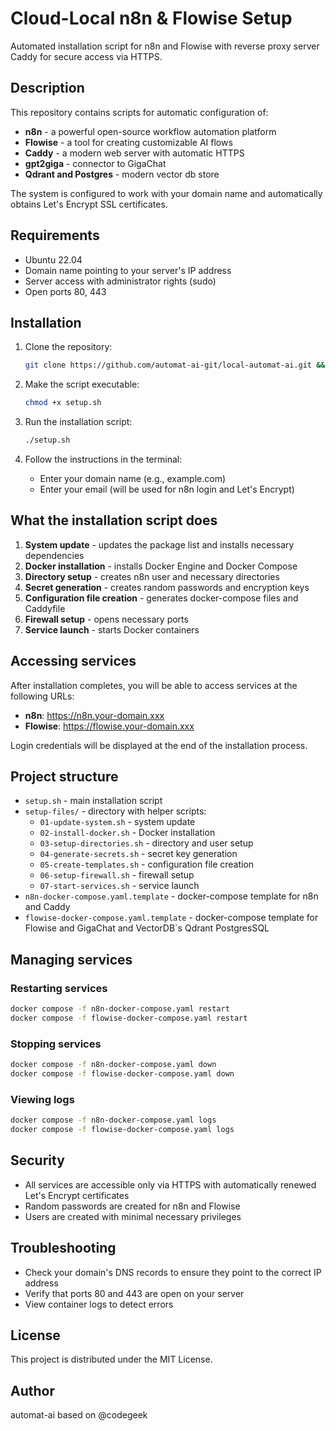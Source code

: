 # Cloud-Local n8n & Flowise Setup

Automated installation script for n8n and Flowise with reverse proxy server Caddy for secure access via HTTPS.

## Description

This repository contains scripts for automatic configuration of:

- **n8n** - a powerful open-source workflow automation platform
- **Flowise** - a tool for creating customizable AI flows
- **Caddy** - a modern web server with automatic HTTPS
- **gpt2giga** - connector to GigaChat
- **Qdrant and Postgres** - modern vector db store

The system is configured to work with your domain name and automatically obtains Let's Encrypt SSL certificates.

## Requirements

- Ubuntu 22.04 
- Domain name pointing to your server's IP address
- Server access with administrator rights (sudo)
- Open ports 80, 443 

## Installation

1. Clone the repository:
   ```bash
   git clone https://github.com/automat-ai-git/local-automat-ai.git && cd local-automat-ai
   ```

2. Make the script executable:
   ```bash
   chmod +x setup.sh
   ```

3. Run the installation script:
   ```bash
   ./setup.sh
   ```

4. Follow the instructions in the terminal:
   - Enter your domain name (e.g., example.com)
   - Enter your email (will be used for n8n login and Let's Encrypt)

## What the installation script does

1. **System update** - updates the package list and installs necessary dependencies
2. **Docker installation** - installs Docker Engine and Docker Compose
3. **Directory setup** - creates n8n user and necessary directories
4. **Secret generation** - creates random passwords and encryption keys
5. **Configuration file creation** - generates docker-compose files and Caddyfile
6. **Firewall setup** - opens necessary ports
7. **Service launch** - starts Docker containers

## Accessing services

After installation completes, you will be able to access services at the following URLs:

- **n8n**: https://n8n.your-domain.xxx
- **Flowise**: https://flowise.your-domain.xxx

Login credentials will be displayed at the end of the installation process.

## Project structure

- `setup.sh` - main installation script
- `setup-files/` - directory with helper scripts:
  - `01-update-system.sh` - system update
  - `02-install-docker.sh` - Docker installation
  - `03-setup-directories.sh` - directory and user setup
  - `04-generate-secrets.sh` - secret key generation
  - `05-create-templates.sh` - configuration file creation
  - `06-setup-firewall.sh` - firewall setup
  - `07-start-services.sh` - service launch
- `n8n-docker-compose.yaml.template` - docker-compose template for n8n and Caddy
- `flowise-docker-compose.yaml.template` - docker-compose template for Flowise and GigaChat and VectorDB`s Qdrant PostgresSQL

## Managing services

### Restarting services

```bash
docker compose -f n8n-docker-compose.yaml restart
docker compose -f flowise-docker-compose.yaml restart
```

### Stopping services

```bash
docker compose -f n8n-docker-compose.yaml down
docker compose -f flowise-docker-compose.yaml down
```

### Viewing logs

```bash
docker compose -f n8n-docker-compose.yaml logs
docker compose -f flowise-docker-compose.yaml logs
```

## Security

- All services are accessible only via HTTPS with automatically renewed Let's Encrypt certificates
- Random passwords are created for n8n and Flowise
- Users are created with minimal necessary privileges

## Troubleshooting

- Check your domain's DNS records to ensure they point to the correct IP address
- Verify that ports 80 and 443 are open on your server
- View container logs to detect errors

## License

This project is distributed under the MIT License.

## Author

automat-ai based on @codegeek
